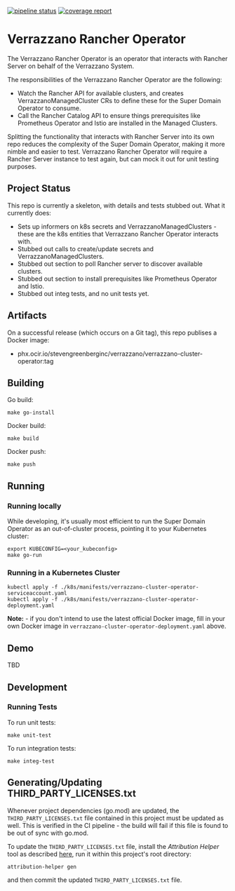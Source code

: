 [![pipeline status](https://github.com/verrazzano/verrazzano-cluster-operator/badges/master/pipeline.svg)](https://github.com/verrazzano/verrazzano-cluster-operator/commits/master)
[![coverage report](https://github.com/verrazzano/verrazzano-cluster-operator/badges/master/coverage.svg)](https://github.com/verrazzano/verrazzano-cluster-operator/commits/master)
# Verrazzano Rancher Operator

The Verrazzano Rancher Operator is an operator that interacts with Rancher Server on behalf of the Verrazzano System.

The responsibilities of the Verrazzano Rancher Operator are the following:
- Watch the Rancher API for available clusters, and creates VerrazzanoManagedCluster CRs to define these for the Super Domain Operator to consume.
- Call the Rancher Catalog API to ensure things prerequisites like Prometheus Operator and Istio are installed in the Managed Clusters.

Splitting the functionality that interacts with Rancher Server into its own repo reduces the complexity of the Super Domain Operator,
making it more nimble and easier to test.  Verrazzano Rancher Operator will require a Rancher Server instance to test again, but can
mock it out for unit testing purposes.

## Project Status

This repo is currently a skeleton, with details and tests stubbed out.  What it currently does:
- Sets up informers on k8s secrets and VerrazzanoManagedClusters - these are the k8s entities that Verrazzano Rancher Operator interacts with.
- Stubbed out calls to create/update secrets and VerrazzanoManagedClusters.
- Stubbed out section to poll Rancher server to discover available clusters.
- Stubbed out section to install prerequisites like Prometheus Operator and Istio.
- Stubbed out integ tests, and no unit tests yet.

## Artifacts

On a successful release (which occurs on a Git tag), this repo publises a Docker image:
- phx.ocir.io/stevengreenberginc/verrazzano/verrazzano-cluster-operator:tag

## Building

Go build:
```
make go-install
```

Docker build:
```
make build
```

Docker push:
```
make push
```

## Running

### Running locally

While developing, it's usually most efficient to run the Super Domain Operator as an out-of-cluster process,
pointing it to your Kubernetes cluster:

```
export KUBECONFIG=<your_kubeconfig>
make go-run
```

### Running in a Kubernetes Cluster

```
kubectl apply -f ./k8s/manifests/verrazzano-cluster-operator-serviceaccount.yaml
kubectl apply -f ./k8s/manifests/verrazzano-cluster-operator-deployment.yaml
```

**Note:** - if you don't intend to use the latest official Docker image, fill in your own Docker image in
`verrazzano-cluster-operator-deployment.yaml` above.

## Demo

TBD

## Development

### Running Tests

To run unit tests:

```
make unit-test
```

To run integration tests:

```
make integ-test
```


## Generating/Updating THIRD_PARTY_LICENSES.txt

Whenever project dependencies (go.mod) are updated, the `THIRD_PARTY_LICENSES.txt` file contained in this project must be updated as well.
This is verified in the CI pipeline - the build will fail if this file is found to be out of sync with
go.mod.

To update the `THIRD_PARTY_LICENSES.txt` file, install the *Attribution Helper* tool as described [here](https://github.com/oracle/attribution-helper#how-to-use),
run it within this project's root directory:

```
attribution-helper gen
```

and then commit the updated `THIRD_PARTY_LICENSES.txt` file.
